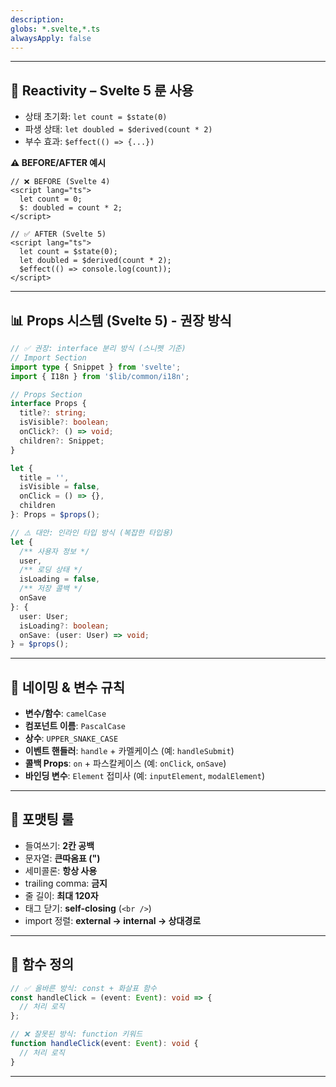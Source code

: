 ```yaml
---
description: 
globs: *.svelte,*.ts
alwaysApply: false
---
```







---

## 🔄 Reactivity – Svelte 5 룬 사용

- 상태 초기화: `let count = $state(0)`
- 파생 상태: `let doubled = $derived(count * 2)`
- 부수 효과: `$effect(() => {...})`

**⚠ BEFORE/AFTER 예시**

```svelte
// ❌ BEFORE (Svelte 4)
<script lang="ts">
  let count = 0;
  $: doubled = count * 2;
</script>

// ✅ AFTER (Svelte 5)
<script lang="ts">
  let count = $state(0);
  let doubled = $derived(count * 2);
  $effect(() => console.log(count));
</script>
```

---

## 📊 Props 시스템 (Svelte 5) - 권장 방식

```typescript
// ✅ 권장: interface 분리 방식 (스니펫 기준)
// Import Section
import type { Snippet } from 'svelte';
import { I18n } from '$lib/common/i18n';

// Props Section
interface Props {
  title?: string;
  isVisible?: boolean;
  onClick?: () => void;
  children?: Snippet;
}

let {
  title = '',
  isVisible = false,
  onClick = () => {},
  children
}: Props = $props();
```

```typescript
// ⚠️ 대안: 인라인 타입 방식 (복잡한 타입용)
let {
  /** 사용자 정보 */
  user,
  /** 로딩 상태 */
  isLoading = false,
  /** 저장 콜백 */
  onSave
}: {
  user: User;
  isLoading?: boolean;
  onSave: (user: User) => void;
} = $props();
```

---

## 🧩 네이밍 & 변수 규칙
- **변수/함수**: `camelCase`
- **컴포넌트 이름**: `PascalCase`
- **상수**: `UPPER_SNAKE_CASE`
- **이벤트 핸들러**: `handle` + 카멜케이스 (예: `handleSubmit`)
- **콜백 Props**: `on` + 파스칼케이스 (예: `onClick`, `onSave`)
- **바인딩 변수**: `Element` 접미사 (예: `inputElement`, `modalElement`)

---

## 🎨 포맷팅 룰
- 들여쓰기: **2칸 공백**
- 문자열: **큰따옴표 (")**
- 세미콜론: **항상 사용**
- trailing comma: **금지**
- 줄 길이: **최대 120자**
- 태그 닫기: **self-closing** (`<br />`)
- import 정렬: **external → internal → 상대경로**

---

## 🔧 함수 정의
```typescript
// ✅ 올바른 방식: const + 화살표 함수
const handleClick = (event: Event): void => {
  // 처리 로직
};

// ❌ 잘못된 방식: function 키워드
function handleClick(event: Event): void {
  // 처리 로직
}
```

---

